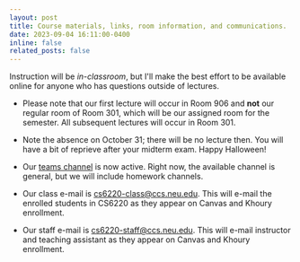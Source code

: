 ```yaml
---
layout: post
title: Course materials, links, room information, and communications.
date: 2023-09-04 16:11:00-0400
inline: false
related_posts: false
---
```


Instruction will be *in-classroom*, but I'll make the best effort to be available online for anyone who has questions outside of lectures. 

* Please note that our first lecture will occur in Room 906 and **not** our regular room of Room 301, which will be our assigned room for the semester. All subsequent lectures will occur in Room 301.

* Note the absence on October 31; there will be no lecture then. You will have a bit of reprieve after your midterm exam. Happy Halloween!

* Our [teams channel](https://teams.microsoft.com/l/channel/19%3aY043MpXT47Duh1mwK_TunPsNrVXGH8xgfnvCLO67rco1%40thread.tacv2/General?groupId=e31a60da-d05c-4951-8ba9-fa1c4cc69b09&tenantId=a8eec281-aaa3-4dae-ac9b-9a398b9215e7) is now active. Right now, the available channel is general, but we will include homework channels.

* Our class e-mail is [cs6220-class@ccs.neu.edu](mailto:cs6220-class.ccs.neu.edu). This will e-mail the enrolled students in CS6220 as they appear on Canvas and Khoury enrollment.

* Our staff e-mail is [cs6220-staff@ccs.neu.edu](mailto:cs6220-staff.ccs.neu.edu). This will e-mail instructor and teaching assistant as they appear on Canvas and Khoury enrollment. 


